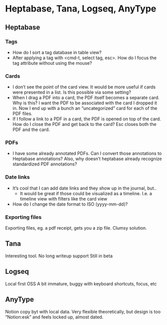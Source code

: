# Heptabase, Tana, Logseq, AnyType

## Heptabase
### Tags
* How do I sort a tag database in table view?
* After applying a tag with <cmd-t, select tag, esc>. How do I focus the tag attribute without using the mouse?

### Cards
* I don’t see the point of the card view. It would be more useful if cards were presented in a list. Is this possible via some setting?
* When I drag a PDF into a card, the PDF itself becomes a separate card. Why is this? I want the PDF to be associated with the card I dropped it in. Now I end up with a bunch an “uncategorized” card for each of the PDF files.
* If I follow a link to a PDF in a card, the PDF is opened on top of the card. How do I close the PDF and get back to the card? Esc closes both the PDF and the card.

### PDFs
* I have some already annotated PDFs. Can I convert those annotations to Heptabase annotations? Also, why doesn’t heptabase already recognize standardized PDF annotations? 

### Date links
* It’s cool that I can add date links and they show up in the journal, but..
  * It would be great if those could be visualized as a timeline. I.e. a timeline view with filters like the card view
* How do I change the date format to ISO (yyyy-mm-dd)?

### Exporting files
Exporting files, eg. a pdf receipt, gets you a zip file. Clumsy solution.

## Tana
Interesting tool.
No long writeup support
Still in beta

## Logseq
Local first
OSS
A bit immature, buggy with keyboard shortcuts, focus, etc

## AnyType
Notion copy byt with local data.
Very flexible theoretically, but design is too “Notion:esk” and feels locked up, almost dated.